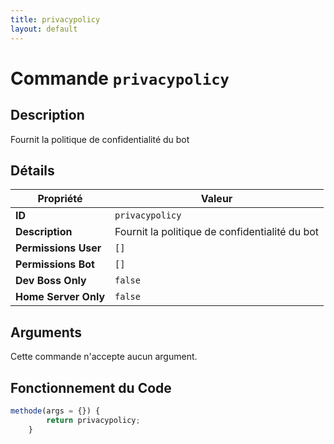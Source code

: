 ```yaml
---
title: privacypolicy
layout: default
---
```


# Commande `privacypolicy`

## Description

Fournit la politique de confidentialité du bot

## Détails

| Propriété | Valeur |
| --- | --- |
| **ID** | `privacypolicy` |
| **Description** | Fournit la politique de confidentialité du bot |
| **Permissions User** | `[]` |
| **Permissions Bot** | `[]` |
| **Dev Boss Only** | `false` |
| **Home Server Only** | `false` |

## Arguments

Cette commande n'accepte aucun argument.

## Fonctionnement du Code

```javascript
methode(args = {}) {
        return privacypolicy;
	}
```
